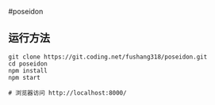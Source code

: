 #poseidon



## 运行方法

```shell
git clone https://git.coding.net/fushang318/poseidon.git
cd poseidon
npm install
npm start

# 浏览器访问 http://localhost:8000/
```
